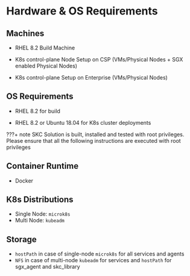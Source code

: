 # Hardware & OS Requirements 

## Machines

* RHEL 8.2 Build Machine

* K8s control-plane Node Setup on CSP (VMs/Physical Nodes + SGX enabled Physical Nodes)

* K8s control-plane Setup on Enterprise (VMs/Physical Nodes)

## OS Requirements

* RHEL 8.2 for build

* RHEL 8.2 or Ubuntu 18.04 for K8s cluster deployments

???+ note 
    SKC Solution is built, installed and tested with root privileges. Please ensure that all the following instructions are executed with root privileges

## Container Runtime

* Docker

## K8s Distributions

* Single Node: `microk8s`
* Multi Node: `kubeadm`

## Storage

* `hostPath` in case of single-node `microk8s` for all services and agents
* `NFS` in case of multi-node `kubeadm` for services and `hostPath` for sgx_agent and skc_library

